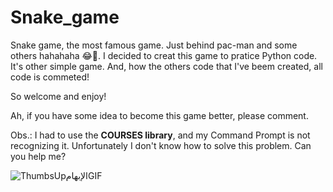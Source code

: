 # Snake_game

Snake game, the most famous game. Just behind pac-man and some others hahahaha 😂🤣.
I decided to creat this game to pratice Python code. It's other simple game.
And, how the others code that I've beem created, all code is commeted!

So welcome and enjoy!

Ah, if you have some idea to become this game better, please comment.


Obs.: I had to use the **COURSES library**, and my Command Prompt is not recognizing it. Unfortunately I don't know how to solve this problem. Can you help me?



![ThumbsUpالإبهامGIF](https://user-images.githubusercontent.com/111397870/194171733-2a952554-f734-405e-bf53-dbc7be6b0789.gif)

